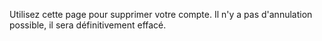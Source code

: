 Utilisez cette page pour supprimer votre compte. Il n'y a pas d'annulation possible, il sera définitivement effacé.
